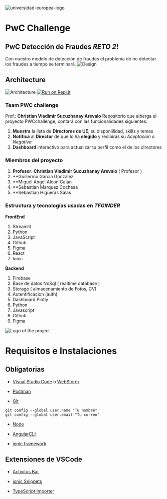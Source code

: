 ![universidad-europea-logo](https://user-images.githubusercontent.com/17354471/218064896-b8411ee7-5cec-4e97-8a71-216a4e6f3bf4.png)


# PwC Challenge #
 ## PwC Detección de Fraudes  *RETO 2*! 
Con nuestro modelo de detección de fraudes el problema de no detectar los fraudes a tiempo se terminará. 
 ![Design](https://github.com/sukuzhanay/tfginder/blob/main/tfginder_v1.drawio-2.png)
 ## Architecture ##
 ![Architecture](https://github.com/sukuzhanay/tfginder/blob/main/tfginder%20architecture.png)
 [![Run on Repl.it](https://repl.it/badge/github/sukuzhanay/chat_using_sockets)](https://repl.it/github/sukuzhanay/chat_using_sockets)
 ### Team PWC challenge 
 Prof.: **Christian Vladimir Sucuzhanay Arevalo** 
 Repositorio que alberga el proyecto PWCchallenge, contará con las funcionalidades siguientes:
1. **Muestra** la lista de **Directores de UE**, su disponiilidad, skills y temas
2. **Notifica** al **Director** de que lo ha **elegido** y recibiras su *Aceptacion o Negativa* 
3. **Dashboard** interactivo para actualizar tu perfil como el de los directores
### Miembros del proyecto
1. **Profesor: Christian Vladimir Sucuzhanay Arevalo** ( Profesor )
2. **Guillermo García González
3. **Miguel Angel Alcon Galán  
4. **Sebastian Marquez Cochesa
5. **Sebastian Higueras Salas
### Estructura y tecnologías usadas en _**TFGINDER**_

**FrontEnd**
1. Streamlit
2. Python
3. JavaScript
4. Github
5. Figma
6. React
7. Ionic

**Backend**
1. Firebase
2. Base de datos NoSql ( realtime database )
3. Storage ( almacenamiento de Fotos, CV)
4. Autentificacion (auth)
5. Dashboard Plotly 
6. Python
7. Javascript
8. Github
9. Figma

![Logo of the project](https://github.com/sukuzhanay/tfginder/blob/main/UEM-logo.png)

# Requisitos e Instalaciones

## Obligatorias

* [Visual Studio Code](https://code.visualstudio.com/) o [WebStorm](https://www.jetbrains.com/es-es/webstorm/download/#section=mac)

* [Postman](https://www.postman.com/downloads/)

* [Git](https://git-scm.com/)
```
git config --global user.name "Tu nombre"
git config --global user.email "Tu correo"
```
* [Node](https://nodejs.org/es/)

* [AngularCLI](https://cli.angular.io/)

* [ionic framework](https://ionicframework.com/)


## Extensiones de VSCode

* [Activitus Bar](https://marketplace.visualstudio.com/items?itemName=Gruntfuggly.activitusbar)

* [ionic Snippets](https://marketplace.visualstudio.com/items?itemName=fivethree.vscode-ionic-snippets)

* [TypeScript Importer](https://marketplace.visualstudio.com/items?itemName=pmneo.tsimporter)
